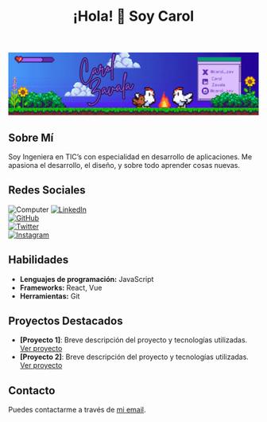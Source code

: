 <!DOCTYPE html>

<html lang="es">
<head>
    <meta charset="UTF-8">
    <meta name="viewport" content="width=device-width, initial-scale=1.0">
</head>
    
<body>

<header>
    <h1>¡Hola! 👋 Soy Carol</h1>
</header>

![GIF Ejemplo](https://github.com/CarolZavala/CarolZavala/blob/0d8f756b41426d0b143a83a131fa7b6e70f2293c/Carol%20Zavala%20(1).gif)

<section>
    <h2>Sobre Mí</h2>
    <p>Soy Ingeniera en TIC’s con especialidad en desarrollo de aplicaciones. Me apasiona el desarrollo, el diseño, y sobre todo aprender cosas nuevas.</p>
</section>

<section>
    <h2>Redes Sociales</h2>

![Computer](https://media1.giphy.com/media/v1.Y2lkPTc5MGI3NjExdHY0dTEzczNiY3B4aGVnMTJvYmxvcXZ6NDg4eWd6aG11bHo3OXlqNSZlcD12MV9pbnRlcm5hbF9naWZfYnlfaWQmY3Q9cw/hK4Z17CdUDKVhMazuC/giphy.webp)
[![LinkedIn](https://cdn-icons-png.flaticon.com/32/174/174857.png)](https://www.linkedin.com/in/carol-zavala/)  
[![GitHub](https://cdn-icons-png.flaticon.com/32/733/733553.png)](https://github.com/CarolZavala)  
[![Twitter](https://cdn-icons-png.flaticon.com/32/733/733579.png)](https://x.com/caro_zav)  
[![Instagram](https://cdn-icons-png.flaticon.com/32/1384/1384063.png)](#)

</section>

<section>
    <h2>Habilidades</h2>
    <ul>
        <li><strong>Lenguajes de programación:</strong> JavaScript</li>
        <li><strong>Frameworks:</strong> React, Vue</li>
        <li><strong>Herramientas:</strong> Git</li>
    </ul>
</section>

<section>
    <h2>Proyectos Destacados</h2>
    <ul>
        <li><strong>[Proyecto 1]</strong>: Breve descripción del proyecto y tecnologías utilizadas. <a href="ENLACE_AL_PROYECTO_1" target="_blank">Ver proyecto</a></li>
        <li><strong>[Proyecto 2]</strong>: Breve descripción del proyecto y tecnologías utilizadas. <a href="ENLACE_AL_PROYECTO_2" target="_blank">Ver proyecto</a></li>
    </ul>
</section>

<section>
    <h2>Contacto</h2>
    <p>Puedes contactarme a través de <a href="mailto:carolalexandrazavala@gmail.com">mi email</a>.</p>
</section>

</body>
</html>
